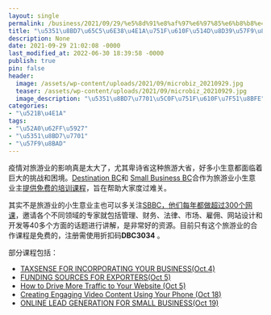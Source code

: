 ```yaml
---
layout: single
permalink: /business/2021/09/29/%e5%8d%91%e8%af%97%e6%97%85%e6%b8%b8%e4%b8%9a%e7%94%9f%e6%84%8f%e5%85%8d%e8%b4%b9%e5%9f%b9%e8%ae%ad/
title: "\u5351\u8BD7\u65C5\u6E38\u4E1A\u751F\u610F\u514D\u8D39\u57F9\u8BAD"
description: None
date: 2021-09-29 21:02:08 -0000
last_modified_at: 2022-06-30 18:39:58 -0000
publish: true
pin: false
header:
  image: /assets/wp-content/uploads/2021/09/microbiz_20210929.jpg
  teaser: /assets/wp-content/uploads/2021/09/microbiz_20210929.jpg
  image_description: "\u5351\u8BD7\u7701\u5C0F\u751F\u610F\u7F51\u8BFE"
categories:
- "\u521B\u4E1A"
tags:
- "\u52A0\u62FF\u5927"
- "\u5351\u8BD7\u7701"
- "\u57F9\u8BAD"
---
```

疫情对旅游业的影响真是太大了，尤其卑诗省这种旅游大省，好多小生意都面临着巨大的挑战和困境。[Destination BC](https://www.destinationbc.ca)和 [Small Business BC](https://smallbusinessbc.ca)合作为旅游业小生意业主[提供免费的培训课程](https://smallbusinessbc.ca/education)，旨在帮助大家度过难关。

其实不是旅游业的小生意业主也可以多关注[SBBC，他们每年都做超过300个网课](https://smallbusinessbc.ca/education)，邀请各个不同领域的专家就包括管理、财务、法律、市场、雇佣、网站设计和开发等40多个方面的话题进行讲解，是非常好的资源。目前只有这个旅游业的合作课程是免费的，注册需使用折扣码**DBC3034** 。

部分课程包括：

* [TAXSENSE FOR INCORPORATING YOUR BUSINESS(Oct.4)](https://smallbusinessbc.ca/education/taxsense-for-incorporating-your-business-2021-10-06)
* [FUNDING SOURCES FOR EXPORTERS(Oct 5)](https://smallbusinessbc.ca/education/funding-sources-for-exporters-2021-10-05/)
* [How to Drive More Traffic to Your Website (Oct 5)](https://smallbusinessbc.ca/education/how-to-drive-more-traffic-to-your-website-2021-10-05)
* [Creating Engaging Video Content Using Your Phone (Oct 18)](https://smallbusinessbc.ca/education/creating-engaging-video-content-using-your-phone-2021-10-18)
* [ONLINE LEAD GENERATION FOR SMALL BUSINESS(Oct 19)](https://smallbusinessbc.ca/education/online-lead-generation-for-small-business-2021-10-19)
